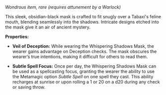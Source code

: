 _Wondrous item, rare (requires attunement by a Warlock)_

This sleek, obsidian-black mask is crafted to fit snugly over a Tabaxi's feline mouth, blending seamlessly into the shadows. Intricate designs etched into the mask give it an air of ancient mystery.

**Properties:**

- **Veil of Deception:** While wearing the Whispering Shadows Mask, the wearer gains advantage on Deception checks. The mask obscures the wearer’s true intentions, making it difficult for others to read them.
    
- **Subtle Spell Focus:** Once per day, the Whispering Shadows Mask can be used as a spellcasting focus, granting the wearer the ability to use the Metamagic option _Subtle Spell_ on one spell they cast. This ability recharges at sunrise or upon rolling a 1 or 20 on a d20 during any check or saving throw.